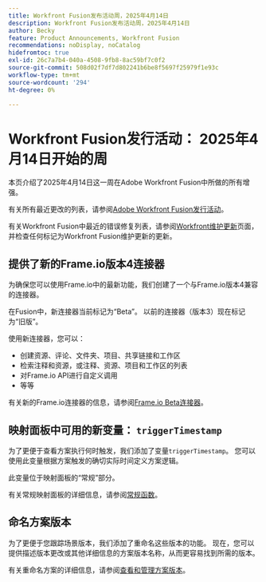 ```yaml
---
title: Workfront Fusion发布活动周，2025年4月14日
description: Workfront Fusion发布活动周，2025年4月14日
author: Becky
feature: Product Announcements, Workfront Fusion
recommendations: noDisplay, noCatalog
hidefromtoc: true
exl-id: 26c7a7b4-040a-4508-9fb8-8ac59bf7c0f2
source-git-commit: 508d02f7df7d802241b6be8f5697f25979f1e93c
workflow-type: tm+mt
source-wordcount: '294'
ht-degree: 0%

---
```


# Workfront Fusion发行活动： 2025年4月14日开始的周

本页介绍了2025年4月14日这一周在Adobe Workfront Fusion中所做的所有增强。

有关所有最近更改的列表，请参阅[Adobe Workfront Fusion发行活动](/help/workfront-fusion/fusion-product-releases/fusion-release-activity.md)。

有关Workfront Fusion中最近的错误修复列表，请参阅[Workfront维护更新](https://experienceleague.adobe.com/en/docs/workfront-known-issues/releases/current-updates)页面，并检查任何标记为Workfront Fusion维护更新的更新。

## 提供了新的Frame.io版本4连接器

为确保您可以使用Frame.io中的最新功能，我们创建了一个与Frame.io版本4兼容的连接器。

在Fusion中，新连接器当前标记为“Beta”。 以前的连接器（版本3）现在标记为“旧版”。

使用新连接器，您可以：

* 创建资源、评论、文件夹、项目、共享链接和工作区
* 检索注释和资源，或注释、资源、项目和工作区的列表
* 对Frame.io API进行自定义调用
* 等等

有关新的Frame.io连接器的信息，请参阅[Frame.io Beta连接器](/help/workfront-fusion/references/apps-and-modules/adobe-connectors/frame-io-modules-new.md)。

## 映射面板中可用的新变量： `triggerTimestamp`

为了更便于查看方案执行何时触发，我们添加了变量`triggerTimestamp`。 您可以使用此变量根据方案触发的确切实际时间定义方案逻辑。

此变量位于映射面板的“常规”部分。

有关常规映射面板的详细信息，请参阅[常规函数](/help/workfront-fusion/references/mapping-panel/functions/general-functions.md)。

## 命名方案版本

为了更便于您跟踪场景版本，我们添加了重命名这些版本的功能。 现在，您可以提供描述版本更改或其他详细信息的方案版本名称，从而更容易找到所需的版本。

有关重命名方案的详细信息，请参阅[查看和管理方案版本](/help/workfront-fusion/manage-scenarios/restore-a-scenario-version.md)。
